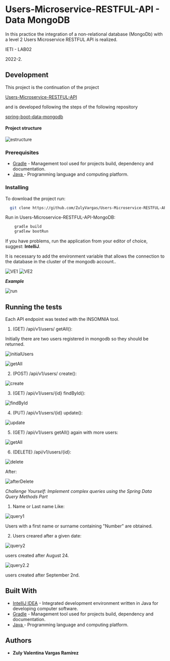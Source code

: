 # Users-Microservice-RESTFUL-API - Data MongoDB



In this practice the integration of a non-relational database (MongoDb) with a level 2 Users Microservice RESTFUL API is realized. 

IETI - LAB02

2022-2.


## Development

This project is the continuation of the project 

[ Users-Microservice-RESTFUL-API ](https://github.com/ZulyVargas/Users-Microservice-RESTFUL-API.git) 


and is developed following the steps of the following repository

[ spring-boot-data-mongodb ](https://github.com/CAPJackie/spring-boot-data-mongodb) 

#### Project structure

![estructure](img/estructure.png)

### Prerequisites


* [Gradle](https://gradle.org) - Management tool used for projects build, dependency and documentation. 
* [Java ](https://www.oracle.com/co/java/technologies/javase/javase-jdk8-downloads.html)     - Programming language and computing platform.


### Installing

To download the project run:

  ```bash
    git clone https://github.com/ZulyVargas/Users-Microservice-RESTFUL-API-MongoDB.git
  ```

Run in Users-Microservice-RESTFUL-API-MongoDB:

```bash
    gradle build
    gradlew bootRun
```
If you have problems, run the application from your editor of choice, suggest: **IntelliJ**.

It is necessary to add the environment variable that allows the connection to the database in the cluster of the mongodb account.. 

![VE1](/img/environmentVariable-1.png)
![VE2](/img/environmentVariable-2.png) 

***Example***

![run](img/run.png)


## Running the tests

Each API endpoint was tested with the INSOMNIA tool.

1. (GET) /api/v1/users/ getAll(): 

Initially there are two users registered in mongodb so they should be returned. 


![initialUsers](/img/initialMDB.png)

![getAll](img/getAll.png)

2. (POST) /api/v1/users/ create():

![create](img/create.png)

3. (GET) /api/v1/users/{id} findById():

![findById](img/getById.png)

4. (PUT) /api/v1/users/{id} update():

![update](img/put.png)

5. (GET) /api/v1/users getAll() again with more users:

![getAll](img/getTwo.png)

6. (DELETE) /api/v1/users/{id}:

![delete](img/delete.png)

After:

![afterDelete](img/getAfterDelete.png)

*Challenge Yourself: Implement complex queries using the Spring Data Query Methods Part*

1. Name or Last name Like:

![query1](/img/queryLike.png)

Users with a first name or surname containing "Number" are obtained.

2. Users creared after a given date:

![query2](/img/queryCreateAtAfter.png)

users created after August 24.

![query2.2](/img/queryCreateAtAfter2.png)

users created after September 2nd.

## Built With

* [IntelliJ IDEA](https://www.jetbrains.com/help/idea/discover-intellij-idea.html) - Integrated development environment written in Java for developing computer software.
* [Gradle](https://gradle.org) - Management tool used for projects build, dependency and documentation.
* [Java ](https://www.oracle.com/co/java/technologies/javase/javase-jdk8-downloads.html)     - Programming language and computing platform.


## Authors

* **Zuly Valentina Vargas Ramírez** 